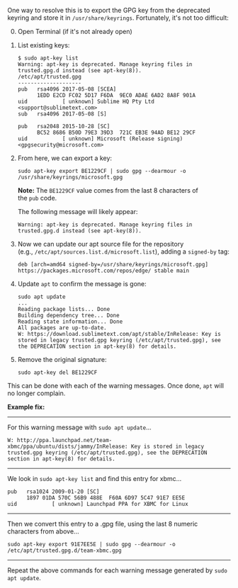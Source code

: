 One way to resolve this is to export the GPG key from the deprecated keyring and store it in `/usr/share/keyrings`. Fortunately, it's not too difficult:

0.  Open Terminal (if it's not already open)
    
1.  List existing keys:
    
    ```
    $ sudo apt-key list
    Warning: apt-key is deprecated. Manage keyring files in trusted.gpg.d instead (see apt-key(8)).
    /etc/apt/trusted.gpg
    --------------------
    pub   rsa4096 2017-05-08 [SCEA]
          1EDD E2CD FC02 5D17 F6DA  9EC0 ADAE 6AD2 8A8F 901A
    uid           [ unknown] Sublime HQ Pty Ltd <support@sublimetext.com>
    sub   rsa4096 2017-05-08 [S]
    
    pub   rsa2048 2015-10-28 [SC]
          BC52 8686 B50D 79E3 39D3  721C EB3E 94AD BE12 29CF
    uid           [ unknown] Microsoft (Release signing) <gpgsecurity@microsoft.com>
    ```
    
2.  From here, we can export a key:
    
    ```
    sudo apt-key export BE1229CF | sudo gpg --dearmour -o /usr/share/keyrings/microsoft.gpg
    ```
    
    **Note:** The `BE1229CF` value comes from the last 8 characters of the `pub` code.
    
    The following message will likely appear:
    
    ```
    Warning: apt-key is deprecated. Manage keyring files in trusted.gpg.d instead (see apt-key(8)).
    ```
    
3.  Now we can update our apt source file for the repository (e.g., `/etc/apt/sources.list.d/microsoft.list`), adding a `signed-by` tag:
    
    ```
    deb [arch=amd64 signed-by=/usr/share/keyrings/microsoft.gpg] https://packages.microsoft.com/repos/edge/ stable main
    ```
    
4.  Update `apt` to confirm the message is gone:
    
    ```
    sudo apt update
    ...
    Reading package lists... Done
    Building dependency tree... Done
    Reading state information... Done
    All packages are up-to-date.
    W: https://download.sublimetext.com/apt/stable/InRelease: Key is stored in legacy trusted.gpg keyring (/etc/apt/trusted.gpg), see the DEPRECATION section in apt-key(8) for details.
    ```
    
5.  Remove the original signature:
    
    ```
    sudo apt-key del BE1229CF
    ```
    

This can be done with each of the warning messages. Once done, `apt` will no longer complain.


**Example fix:**

---

For this warning message with `sudo apt update`...

```
W: http://ppa.launchpad.net/team-xbmc/ppa/ubuntu/dists/jammy/InRelease: Key is stored in legacy trusted.gpg keyring (/etc/apt/trusted.gpg), see the DEPRECATION section in apt-key(8) for details.
```

---

We look in `sudo apt-key list` and find this entry for xbmc...

```
pub   rsa1024 2009-01-20 [SC]
      1897 01DA 570C 56B9 488E  F60A 6D97 5C47 91E7 EE5E
uid           [ unknown] Launchpad PPA for XBMC for Linux
```

---

Then we convert this entry to a .gpg file, using the last 8 numeric characters from above...

```
sudo apt-key export 91E7EE5E | sudo gpg --dearmour -o /etc/apt/trusted.gpg.d/team-xbmc.gpg
```

---

Repeat the above commands for each warning message generated by `sudo apt update`.
